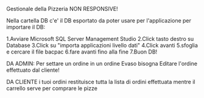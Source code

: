 Gestionale della Pizzeria NON RESPONSIVE!

Nella cartella DB c'e' il DB esportato da poter usare per l'applicazione per importare il DB:

1.Avviare Microsoft SQL Server Management Studio
2.Click tasto destro su Database
3.Click su "importa applicazioni livello dati"
4.Click avanti
5.sfoglia e cercare il file bacpac
6.fare avanti fino alla fine
7.Buon DB!


DA ADMIN:
Per settare un ordine in un ordine Evaso bisogna Editare l'ordine effettuato dal cliente!


DA CLIENTE
i tuoi ordini restituisce tutta la lista di ordini effettuata
mentre il carrello serve per comprare le pizze
